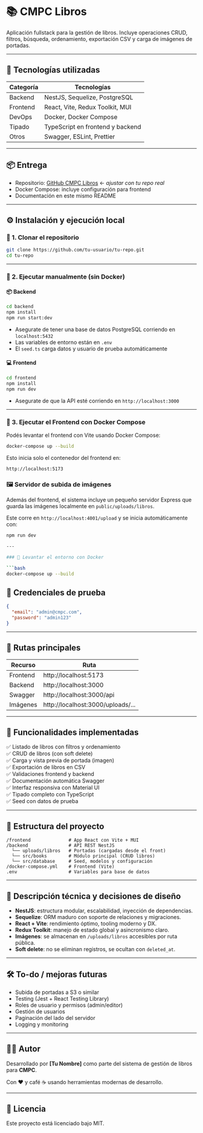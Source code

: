 # 📚 CMPC Libros

Aplicación fullstack para la gestión de libros. Incluye operaciones CRUD, filtros, búsqueda, ordenamiento, exportación CSV y carga de imágenes de portadas.

---

## 🚀 Tecnologías utilizadas

| Categoría   | Tecnologías                          |
|-------------|--------------------------------------|
| Backend     | NestJS, Sequelize, PostgreSQL        |
| Frontend    | React, Vite, Redux Toolkit, MUI      |
| DevOps      | Docker, Docker Compose               |
| Tipado      | TypeScript en frontend y backend     |
| Otros       | Swagger, ESLint, Prettier            |

---

## 📦 Entrega

- Repositorio: [GitHub CMPC Libros](https://github.com/tu-usuario/tu-repo) ← *ajustar con tu repo real*
- Docker Compose: incluye configuración para frontend
- Documentación en este mismo README

---

## ⚙️ Instalación y ejecución local

### 🔸 1. Clonar el repositorio

```bash
git clone https://github.com/tu-usuario/tu-repo.git
cd tu-repo
```

---

### 🔸 2. Ejecutar manualmente (sin Docker)

#### 📦 Backend

```bash
cd backend
npm install
npm run start:dev
```

- Asegurate de tener una base de datos PostgreSQL corriendo en `localhost:5432`
- Las variables de entorno están en `.env`
- El `seed.ts` carga datos y usuario de prueba automáticamente

#### 💻 Frontend

```bash
cd frontend
npm install
npm run dev
```

- Asegurate de que la API esté corriendo en `http://localhost:3000`

---

### 🔸 3. Ejecutar el Frontend con Docker Compose

Podés levantar el frontend con Vite usando Docker Compose:

```bash
docker-compose up --build
```

Esto inicia solo el contenedor del frontend en:

```
http://localhost:5173
```

### 🖼 Servidor de subida de imágenes

Además del frontend, el sistema incluye un pequeño servidor Express que guarda las imágenes localmente en `public/uploads/libros`.

Este corre en `http://localhost:4001/upload` y se inicia automáticamente con:

```bash
npm run dev

---

### 🐳 Levantar el entorno con Docker

```bash
docker-compose up --build
```

## 🔐 Credenciales de prueba

```json
{
  "email": "admin@cmpc.com",
  "password": "admin123"
}
```

---

## 🔎 Rutas principales

| Recurso    | Ruta                              |
|------------|-----------------------------------|
| Frontend   | http://localhost:5173             |
| Backend    | http://localhost:3000             |
| Swagger    | http://localhost:3000/api         |
| Imágenes   | http://localhost:3000/uploads/... |

---

## 🧪 Funcionalidades implementadas

✅ Listado de libros con filtros y ordenamiento  
✅ CRUD de libros (con soft delete)  
✅ Carga y vista previa de portada (imagen)  
✅ Exportación de libros en CSV  
✅ Validaciones frontend y backend  
✅ Documentación automática Swagger  
✅ Interfaz responsiva con Material UI  
✅ Tipado completo con TypeScript  
✅ Seed con datos de prueba  

---

## 📁 Estructura del proyecto

```
/frontend              # App React con Vite + MUI
/backend               # API REST NestJS
  └── uploads/libros   # Portadas (cargadas desde el front)
  └── src/books        # Módulo principal (CRUD libros)
  └── src/database     # Seed, modelos y configuración
/docker-compose.yml    # Frontend (Vite)
.env                   # Variables para base de datos
```

---

## 🧠 Descripción técnica y decisiones de diseño

- **NestJS**: estructura modular, escalabilidad, inyección de dependencias.
- **Sequelize**: ORM maduro con soporte de relaciones y migraciones.
- **React + Vite**: rendimiento óptimo, tooling moderno y DX.
- **Redux Toolkit**: manejo de estado global y asincronismo claro.
- **Imágenes**: se almacenan en `/uploads/libros` accesibles por ruta pública.
- **Soft delete**: no se eliminan registros, se ocultan con `deleted_at`.

---

## 🛠 To-do / mejoras futuras

- Subida de portadas a S3 o similar
- Testing (Jest + React Testing Library)
- Roles de usuario y permisos (admin/editor)
- Gestión de usuarios
- Paginación del lado del servidor
- Logging y monitoring

---

## 👨‍💻 Autor

Desarrollado por **[Tu Nombre]** como parte del sistema de gestión de libros para **CMPC**.

Con ❤️ y café ☕ usando herramientas modernas de desarrollo.

---

## 📝 Licencia

Este proyecto está licenciado bajo MIT.